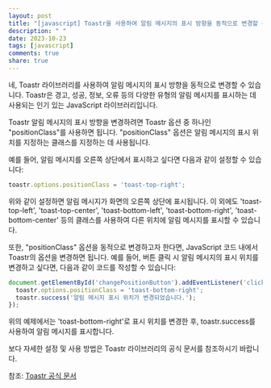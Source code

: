 ```yaml
---
layout: post
title: "[javascript] Toastr을 사용하여 알림 메시지의 표시 방향을 동적으로 변경할 수 있나요?"
description: " "
date: 2023-10-23
tags: [javascript]
comments: true
share: true
---
```


네, Toastr 라이브러리를 사용하여 알림 메시지의 표시 방향을 동적으로 변경할 수 있습니다. Toastr은 경고, 성공, 정보, 오류 등의 다양한 유형의 알림 메시지를 표시하는 데 사용되는 인기 있는 JavaScript 라이브러리입니다.

Toastr 알림 메시지의 표시 방향을 변경하려면 Toastr 옵션 중 하나인 "positionClass"를 사용하면 됩니다. "positionClass" 옵션은 알림 메시지의 표시 위치를 지정하는 클래스를 지정하는 데 사용됩니다.

예를 들어, 알림 메시지를 오른쪽 상단에서 표시하고 싶다면 다음과 같이 설정할 수 있습니다:

```javascript
toastr.options.positionClass = 'toast-top-right';
```

위와 같이 설정하면 알림 메시지가 화면의 오른쪽 상단에 표시됩니다. 이 외에도 'toast-top-left', 'toast-top-center', 'toast-bottom-left', 'toast-bottom-right', 'toast-bottom-center' 등의 클래스를 사용하여 다른 위치에 알림 메시지를 표시할 수 있습니다.

또한, "positionClass" 옵션을 동적으로 변경하고자 한다면, JavaScript 코드 내에서 Toastr의 옵션을 변경하면 됩니다. 예를 들어, 버튼 클릭 시 알림 메시지의 표시 위치를 변경하고 싶다면, 다음과 같이 코드를 작성할 수 있습니다:

```javascript
document.getElementById('changePositionButton').addEventListener('click', function() {
  toastr.options.positionClass = 'toast-bottom-right';
  toastr.success('알림 메시지 표시 위치가 변경되었습니다.');
});
```

위의 예제에서는 'toast-bottom-right'로 표시 위치를 변경한 후, toastr.success를 사용하여 알림 메시지를 표시합니다.

보다 자세한 설정 및 사용 방법은 Toastr 라이브러리의 공식 문서를 참조하시기 바랍니다.

참조: [Toastr 공식 문서](https://github.com/CodeSeven/toastr)